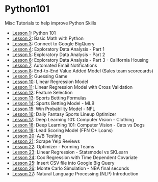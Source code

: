 # Python101


Misc Tutorials to help improve Python Skills

- [Lesson 1](https://github.com/papagorgio23/Python101/blob/master/Python_101.ipynb): Python 101
- [Lesson 2](https://github.com/papagorgio23/Python101/blob/master/Python_Math_101.ipynb): Basic Math with Python
- [Lesson 3](https://github.com/papagorgio23/Python101/blob/master/Connect_to_GBQ.ipynb): Connect to Google BigQuery
- [Lesson 4](https://github.com/papagorgio23/Python101/blob/master/EDA1.ipynb): Exploratory Data Analysis - Part 1
- [Lesson 5](https://github.com/papagorgio23/Python101/blob/master/EDA2.ipynb): Exploratory Data Analysis - Part 2
- [Lesson 6](https://github.com/papagorgio23/Python101/blob/master/California_Housing_EDA.ipynb): Exploratory Data Analysis - Part 3 - California Housing
- [Lesson 7](https://github.com/papagorgio23/Python101/blob/master/Email_Notification_Template_Update_to_GBQ_.ipynb): Automated Email Notifications
- [Lesson 8](https://github.com/papagorgio23/Python101/blob/master/Farmer_TL_Scorecard.ipynb): End-to-End Value Added Model (Sales team scorecards)
- [Lesson 9](https://github.com/papagorgio23/Python101/blob/master/Guessing_Game.ipynb): Guessing Game
- [Lesson 10](https://github.com/papagorgio23/Python101/blob/master/Linear_Regression_Example.ipynb): Linear Regression Model
- [Lesson 11](https://github.com/papagorgio23/Python101/blob/master/ml_regression.ipynb): Linear Regression Model with Cross Validation
- [Lesson 12](https://github.com/papagorgio23/Python101/blob/master/Feature_Selection.ipynb): Feature Selection
- [Lesson 13](https://github.com/papagorgio23/Python101/blob/master/Feature_Selection.ipynb): Sports Betting Formulas
- [Lesson 14](https://github.com/papagorgio23/Python101/blob/master/Answers_MLB_Predictions.ipynb): Sports Betting Model - MLB
- [Lesson 15](https://github.com/papagorgio23/Python101/blob/master/Win_Probability_Model.ipynb): Win Probability Model - NFL
- [Lesson 16](https://github.com/papagorgio23/Python101/blob/master/DFS_Football_Lineup_Optimizer.ipynb): Daily Fantasy Sports Lineup Optimizer
- [Lesson 17](https://github.com/papagorgio23/Python101/blob/master/Computer_Vision_Basic_Classification.ipynb): Deep Learning 101: Computer Vision - Clothing
- [Lesson 18](https://github.com/papagorgio23/Python101/blob/master/Computer_Vision_Cats_vs_Dogs.ipynb): Deep Learning 101: Computer Vision - Cats vs Dogs
- [Lesson 19](https://github.com/papagorgio23/Python101/blob/master/C%2B_Lead_Scoring_Modelv2.ipynb): Lead Scoring Model (FFN C+ Loans)
- [Lesson 20](https://github.com/papagorgio23/Python101/blob/master/ABtest.ipynb): A/B Testing
- [Lesson 21](https://github.com/papagorgio23/Python101/blob/master/Tempe_Yelp_Reviews.ipynb): Scrape Yelp Reviews
- [Lesson 22](https://github.com/papagorgio23/Python101/blob/master/Forming_Teams.ipynb): Optimizer - Forming Teams
- [Lesson 23](https://github.com/papagorgio23/Python101/blob/master/Linear_Regression_Example.ipynb): Linear Regression - Statsmodel vs SKLearn
- [Lesson 24](https://github.com/papagorgio23/Python101/blob/master/Cox_Regression_with_Time_Dependent_Covariate.ipynb): Cox Regression with Time Dependent Covariate
- [Lesson 25](https://github.com/papagorgio23/Python101/blob/master/Austen_GBQ_Upload.ipynb): Insert CSV file into Google Big Query
- [Lesson 26](https://github.com/papagorgio23/Python101/blob/master/Monte_Carlo_Simulation_(NBA_3_or_2).ipynb): Monte Carlo Simulation - NBA final seconds
- [Lesson 27](https://github.com/papagorgio23/Python101/blob/master/NLP_Test.ipynb): Natural Language Processing (NLP) Introduction
